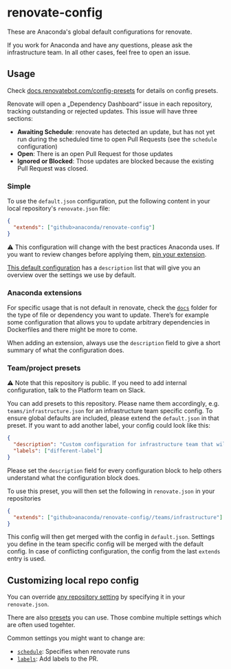 # renovate-config

These are Anaconda's global default configurations for renovate.

If you work for Anaconda and have any questions, please ask the infrastructure team. In all other cases, feel free to open an issue.

## Usage

Check [docs.renovatebot.com/config-presets](https://docs.renovatebot.com/config-presets/) for details on config presets.

Renovate will open a „Dependency Dashboard“ issue in each repository, tracking outstanding or rejected updates. This issue will have three sections:

- **Awaiting Schedule**: renovate has detected an update, but has not yet run during the scheduled time to open Pull Requests (see the `schedule` configuration)
- **Open**: There is an open Pull Request for those updates
- **Ignored or Blocked**: Those updates are blocked because the existing Pull Request was closed.

### Simple

To use the `default.json` configuration, put the following content in your local repository's `renovate.json` file:

```json
{
  "extends": ["github>anaconda/renovate-config"]
}
```

:warning: This configuration will change with the best practices Anaconda uses. If you want to review changes before applying them, [pin your extension](https://docs.renovatebot.com/config-presets/#github).

[This default configuration](default.json) has a `description` list that will give you an overview over the settings we use by default.

### Anaconda extensions

For specific usage that is not default in renovate, check the [`docs`](docs) folder for the type of file or dependency you want to update.
There’s for example some configuration that allows you to update arbitrary dependencies in Dockerfiles and there might be more to come.

When adding an extension, always use the `description` field to give a short summary of what the configuration does.

### Team/project presets

:warning: Note that this repository is public. If you need to add internal configuration, talk to the Platform team on Slack.

You can add presets to this repository. Please name them accordingly, e.g. `teams/infrastructure.json` for an infrastructure team specific config. To ensure global defaults are included, please extend the `default.json` in that preset. If you want to add another label, your config could look like this:

```json
{
  "description": "Custom configuration for infrastructure team that will add other labels then the default",
  "labels": ["different-label"]
}
```

Please set the `description` field for every configuration block to help others understand what the configuration block does.

To use this preset, you will then set the following in `renovate.json` in your repositories

```json
{
  "extends": ["github>anaconda/renovate-config//teams/infrastructure"]
}
```

This config will then get merged with the config in `default.json`. Settings you define in the team specific config will be merged with the default config. In case of conflicting configuration, the config from the last `extends` entry is used.

## Customizing local repo config

You can override [any repository setting](https://docs.renovatebot.com/configuration-options/) by specifying it in your `renovate.json`.

There are also [presets](https://docs.renovatebot.com/presets-default/) you can use. Those combine multiple settings which are often used togehter.

Common settings you might want to change are:

- [`schedule`](https://docs.renovatebot.com/configuration-options/#schedule): Specifies when renovate runs
- [`labels`](https://docs.renovatebot.com/configuration-options/#labels): Add labels to the PR.
